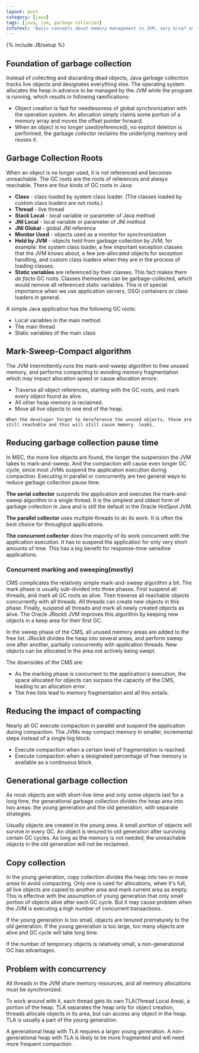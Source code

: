```yaml
---
layout: post
category: [java]
tags: [java, jvm, garbage collecion]
infotext: 'Basic concepts about memory management in JVM, very brief overview'
---
```

{% include JB/setup %}

## Foundation of garbage collection

Instead of collecting and discarding dead objects, Java garbage collection tracks live objects and designates everything 
else. The operating system allocates the heap in advance to be managed by the JVM while the program is running, 
which results in following ramifications:

-   Object creation is fast for needlessness of global synchronization with the operation system. An allocation simply claims 
some portion of a memory array and moves the offset pointer forward.
-   When an object is no longer used(referenced), no explicit deletion is performed, the garbage collector reclaims the underlying 
memory and reuses it.

## Garbage Collection Roots

When an object is no longer used, it is not referenced and becomes unreachable. The GC roots are the roots of references and 
always reachable. There are four kinds of GC roots in Java:

-   **Class** - class loaded by system class loader. (The classes loaded by custom class loaders are not roots.)
-   **Thread** - live thread
-   **Stack Local** - local variable or parameter of Java method
-   **JNI Local** - local variable or parameter of JNI method
-   **JNI Global** - global JNI reference
-   **Monitor Used** - objects used as a monitor for synchronization
-   **Held by JVM** - objects held from garbage collection by JVM, for example: the system class loader, a few important exception 
classes that the JVM knows about, a few pre-allocated objects for exception handling, and custom class loaders when they 
are in the process of loading classes.
-   **Static variables** are referenced by their classes. This fact makes them _de facto_ GC roots. Classes themselves can be 
garbage-collected, which would remove all referenced static variables. This is of special importance when we use application 
servers, OSGi containers or class loaders in general.

A simple Java application has the following GC roots:

-   Local variables in the main method
-   The main thread
-   Static variables of the main class

## Mark-Sweep-Compact algorithm

The JVM intermittently runs the mark-and-sweep algorithm to free unused memory, and performs compacting to avoiding memory 
fragmentation which may impact allocation speed or cause allocation errors:

-   Traverse all object references, starting with the GC roots, and mark every object found as alive.
-   All other heap memory is reclaimed.
-   Move all live objects to one end of the heap.

`When the developer forgot to dereference the unused objects, those are still reachable and thus will still cause memory 
leaks.`

## Reducing garbage collection pause time

In MSC, the more live objects are found, the longer the suspension the JVM takes to mark-and-sweep. And the compaction 
will cause even longer GC cycle, since most JVMs suspend the application execution during compaction.
Executing in parallel or concurrently are two general ways to reduce garbage collection pause time.

**The serial collector** suspends the application and executes the mark-and-sweep algorithm in a single thread. It is the 
simplest and oldest form of garbage collection in Java and is still the default in the Oracle HotSpot JVM.

**The parallel collector** uses multiple threads to do its work. It is often the best choice for throughput applications.

**The concurrent collector** does the majority of its work concurrent with the application execution. It has to suspend 
the application for only very short amounts of time. This has a big benefit for response-time-sensitive applications.

### Concurrent marking and sweeping(mostly)

CMS complicates the relatively simple mark-and-sweep algorithm a bit. The mark phase is usually sub-divided into three 
phases. First suspend all threads, and mark all GC roots as alive. Then traverse all reachable objects concurrently with 
all threads. All threads can create new objects in this phase. Finally, suspend all threads and mark all newly created 
objects as alive. The Oracle JRockit JVM improves this algorithm by keeping new objects in a keep area for their first GC.

In the sweep phase of the CMS, all unused memory areas are added to the free list. JRockit divides the heap into several 
areas, and perform sweep one after another, partially concurrently with application threads. New objects can be allocated in the area not actively being swept.

The downsides of the CMS are:

-   As the marking phase is concurrent to the application's execution, the space allocated for objects can surpass the 
capacity of the CMS, leading to an allocation error.
-   The free lists lead to memory fragmentation and all this entails.

## Reducing the impact of compacting

Nearly all GC execute compaction in parallel and suspend the application during compaction. The JVMs may compact memory in 
smaller, incremental steps instead of a single big block:

-   Execute compaction when a certain level of fragmentation is reached.
-   Execute compaction when a designated percentage of free memory is available as a continuous block.

## Generational garbage collection

As most objects are with short-live-time and only some objects last for a long time, 
the generational garbage collection divides the heap area into two areas: the young generation and the old generation, 
with separate strategies.

Usually objects are created in the young area. A small portion of objects will survive in every GC. An object is tenured 
to old generation after surviving certain GC cycles. As long as the memory is not needed, the unreachable objects in 
the old generation will not be reclaimed.

## Copy collection

In the young generation, copy collection divides the heap into two or more areas to avoid compacting. Only one is used for allocations, when 
it's full, all live objects are copied to another area and mark current area as empty. This is effective with the assumption 
of young generation that only small portion of objects alive after each GC cycle. But it may cause problem when the JVM 
is executing a high number of concurrent transactions.

If the young generation is too small, objects are tenured prematurely to the old generation. If the young generation is 
too large, too many objects are alive and GC cycle will take long time.

If the number of temporary objects is relatively small, a non-generational GC has advantages.

## Problem with concurrency

All threads in the JVM share memory resources, and all memory allocations must be synchronized.

To work around with it, each thread gets its own TLA(Thread Local Area), a portion of the heap. TLA separates the heap 
only for object creation, threads allocate objects in its area, but can access any object in the heap. TLA is usually a 
part of the young generation.

A generational heap with TLA requires a larger young generation. A non-generational heap with TLA is likely 
to be more fragmented and will need more frequent compaction.